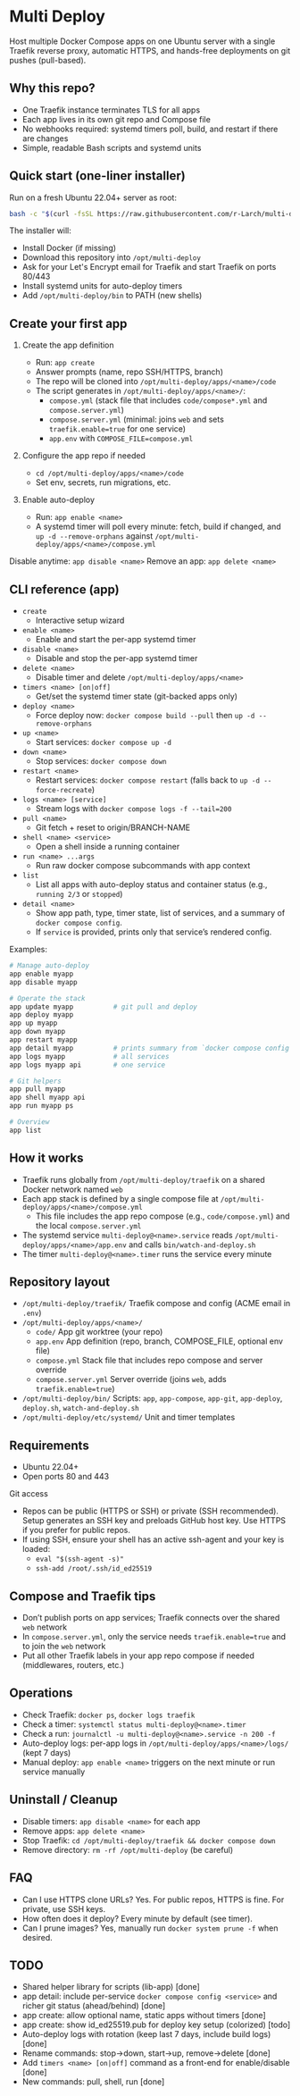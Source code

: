 # Multi Deploy

Host multiple Docker Compose apps on one Ubuntu server with a single Traefik reverse proxy, automatic HTTPS, and hands-free deployments on git pushes (pull-based).

## Why this repo?

- One Traefik instance terminates TLS for all apps
- Each app lives in its own git repo and Compose file
- No webhooks required: systemd timers poll, build, and restart if there are changes
- Simple, readable Bash scripts and systemd units

## Quick start (one-liner installer)

Run on a fresh Ubuntu 22.04+ server as root:

```bash
bash -c "$(curl -fsSL https://raw.githubusercontent.com/r-Larch/multi-deploy/refs/heads/master/setup.sh)"
```

The installer will:

- Install Docker (if missing)
- Download this repository into `/opt/multi-deploy`
- Ask for your Let's Encrypt email for Traefik and start Traefik on ports 80/443
- Install systemd units for auto-deploy timers
- Add `/opt/multi-deploy/bin` to PATH (new shells)

## Create your first app

1. Create the app definition
   - Run: `app create`
   - Answer prompts (name, repo SSH/HTTPS, branch)
   - The repo will be cloned into `/opt/multi-deploy/apps/<name>/code`
   - The script generates in `/opt/multi-deploy/apps/<name>/`:
     - `compose.yml` (stack file that includes `code/compose*.yml` and `compose.server.yml`)
     - `compose.server.yml` (minimal: joins `web` and sets `traefik.enable=true` for one service)
     - `app.env` with `COMPOSE_FILE=compose.yml`

2. Configure the app repo if needed
   - `cd /opt/multi-deploy/apps/<name>/code`
   - Set env, secrets, run migrations, etc.

3. Enable auto-deploy
   - Run: `app enable <name>`
   - A systemd timer will poll every minute: fetch, build if changed, and `up -d --remove-orphans` against `/opt/multi-deploy/apps/<name>/compose.yml`

Disable anytime: `app disable <name>`
Remove an app: `app delete <name>`

## CLI reference (app)

- `create`
  - Interactive setup wizard
- `enable <name>`
  - Enable and start the per-app systemd timer
- `disable <name>`
  - Disable and stop the per-app systemd timer
- `delete <name>`
  - Disable timer and delete `/opt/multi-deploy/apps/<name>`
- `timers <name> [on|off]`
  - Get/set the systemd timer state (git-backed apps only)
- `deploy <name>`
  - Force deploy now: `docker compose build --pull` then `up -d --remove-orphans`
- `up <name>`
  - Start services: `docker compose up -d`
- `down <name>`
  - Stop services: `docker compose down`
- `restart <name>`
  - Restart services: `docker compose restart` (falls back to `up -d --force-recreate`)
- `logs <name> [service]`
  - Stream logs with `docker compose logs -f --tail=200`
- `pull <name>`
  - Git fetch + reset to origin/BRANCH-NAME
- `shell <name> <service>`
  - Open a shell inside a running container
- `run <name> ...args`
  - Run raw docker compose subcommands with app context
- `list`
  - List all apps with auto-deploy status and container status (e.g., `running 2/3` or `stopped`)
- `detail <name>`
  - Show app path, type, timer state, list of services, and a summary of `docker compose config`.
  - If `service` is provided, prints only that service’s rendered config.

Examples:

```bash
# Manage auto-deploy
app enable myapp
app disable myapp

# Operate the stack
app update myapp          # git pull and deploy
app deploy myapp
app up myapp
app down myapp
app restart myapp
app detail myapp          # prints summary from `docker compose config`
app logs myapp            # all services
app logs myapp api        # one service

# Git helpers
app pull myapp
app shell myapp api
app run myapp ps

# Overview
app list
```

## How it works

- Traefik runs globally from `/opt/multi-deploy/traefik` on a shared Docker network named `web`
- Each app stack is defined by a single compose file at `/opt/multi-deploy/apps/<name>/compose.yml`
  - This file includes the app repo compose (e.g., `code/compose.yml`) and the local `compose.server.yml`
- The systemd service `multi-deploy@<name>.service` reads `/opt/multi-deploy/apps/<name>/app.env` and calls `bin/watch-and-deploy.sh`
- The timer `multi-deploy@<name>.timer` runs the service every minute

## Repository layout

- `/opt/multi-deploy/traefik/`        Traefik compose and config (ACME email in `.env`)
- `/opt/multi-deploy/apps/<name>/`
  - `code/`                           App git worktree (your repo)
  - `app.env`                         App definition (repo, branch, COMPOSE_FILE, optional env file)
  - `compose.yml`                     Stack file that includes repo compose and server override
  - `compose.server.yml`              Server override (joins `web`, adds `traefik.enable=true`)
- `/opt/multi-deploy/bin/`            Scripts: `app`, `app-compose`, `app-git`, `app-deploy`, `deploy.sh`, `watch-and-deploy.sh`
- `/opt/multi-deploy/etc/systemd/`    Unit and timer templates

## Requirements

- Ubuntu 22.04+
- Open ports 80 and 443

Git access

- Repos can be public (HTTPS or SSH) or private (SSH recommended). Setup generates an SSH key and preloads GitHub host key. Use HTTPS if you prefer for public repos.
- If using SSH, ensure your shell has an active ssh-agent and your key is loaded:
  - `eval "$(ssh-agent -s)"`
  - `ssh-add /root/.ssh/id_ed25519`

## Compose and Traefik tips

- Don’t publish ports on app services; Traefik connects over the shared `web` network
- In `compose.server.yml`, only the service needs `traefik.enable=true` and to join the `web` network
- Put all other Traefik labels in your app repo compose if needed (middlewares, routers, etc.)

## Operations

- Check Traefik: `docker ps`, `docker logs traefik`
- Check a timer: `systemctl status multi-deploy@<name>.timer`
- Check a run: `journalctl -u multi-deploy@<name>.service -n 200 -f`
- Auto-deploy logs: per-app logs in `/opt/multi-deploy/apps/<name>/logs/` (kept 7 days)
- Manual deploy: `app enable <name>` triggers on the next minute or run service manually

## Uninstall / Cleanup

- Disable timers: `app disable <name>` for each app
- Remove apps: `app delete <name>`
- Stop Traefik: `cd /opt/multi-deploy/traefik && docker compose down`
- Remove directory: `rm -rf /opt/multi-deploy` (be careful)

## FAQ

- Can I use HTTPS clone URLs? Yes. For public repos, HTTPS is fine. For private, use SSH keys.
- How often does it deploy? Every minute by default (see timer).
- Can I prune images? Yes, manually run `docker system prune -f` when desired.

## TODO

- Shared helper library for scripts (lib-app) [done]
- app detail: include per-service `docker compose config <service>` and richer git status (ahead/behind) [done]
- app create: allow optional name, static apps without timers [done]
- app create: show id_ed25519.pub for deploy key setup (colorized) [todo]
- Auto-deploy logs with rotation (keep last 7 days, include build logs) [done]
- Rename commands: stop->down, start->up, remove->delete [done]
- Add `timers <name> [on|off]` command as a front-end for enable/disable [done]
- New commands: pull, shell, run [done]


